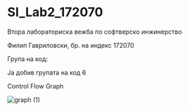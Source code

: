 # SI_Lab2_172070
Втора лабораториска вежба по софтверско инжинерство

Филип Гавриловски, бр. на индекс 172070

Група на код:

Ја добив групата на код 6

Control Flow Graph

![graph (1)](https://user-images.githubusercontent.com/62945774/83434834-7d463400-a43b-11ea-8687-4347e5a0b12b.png)

